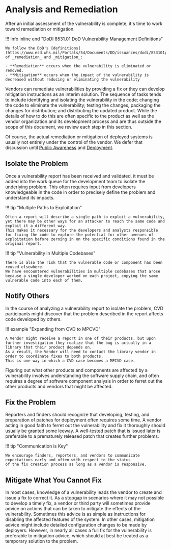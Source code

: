# Analysis and Remediation

After an initial assessment of the vulnerability is complete, it's time to work toward remediation or mitigation.

!!! info inline end "DoDI 8531.01 DoD Vulnerability Management Definitions"

    We follow the DoD's [definitions](https://www.esd.whs.mil/Portals/54/Documents/DD/issuances/dodi/853101p.pdf) of _remediation_ and _mitigation_: 

    - **Remediation** occurs when the vulnerability is eliminated or removed. 
    - **Mitigation** occurs when the impact of the vulnerability is decreased without reducing or eliminating the vulnerability

Vendors can remediate vulnerabilities by providing a fix or they can develop mitigation instructions as an interim solution.
The sequence of tasks tends to include identifying and isolating the vulnerability in the code; changing the code to eliminate the vulnerability; testing the changes, packaging the changes for distribution; and distributing the updated product.
While the details of how to do this are often specific to the product as well as the vendor organization and its development process and are thus outside the scope of this document, we review each step in this section.

Of course, the actual remediation or mitigation of deployed systems is usually not entirely under the control of the vendor.
We defer that discussion until [Public Awareness](public_awareness.md) and [Deployment](deployment.md).

## Isolate the Problem

Once a vulnerability report has been received and validated, it must be added into the work queue for the development team to isolate the underlying problem.
This often requires input from developers knowledgeable in the code in order to precisely define the problem and understand its impacts.

!!! tip "Multiple Paths to Exploitation"

    Often a report will describe a single path to exploit a vulnerability, yet there may be other ways for an attacker to reach the same code and exploit it a different way.
    This makes it necessary for the developers and analysts responsible for fixing the code to explore the potential for other avenues of exploitation before zeroing in on the specific conditions found in the original report.

!!! tip "Vulnerability in Multiple Codebases"

    There is also the risk that the vulnerable code or component has been reused elsewhere.
    We have encountered vulnerabilities in multiple codebases that arose because a single developer worked on each project, copying the same vulnerable code into each of them.

## Notify Others

In the course of analyzing a vulnerability report to isolate the problem, CVD participants might discover that the problem described in the report affects code developed by others.

!!! example "Expanding from CVD to MPCVD"

    A Vendor might receive a report in one of their products, but upon further investigation they realize that the bug is actually in a library that their product depends on.
    As a result, the Vendor will need to contact the library vendor in order to coordinate fixes to both products.
    This is one way in which a CVD case becomes a MPCVD case.

Figuring out what other products and components are affected by a vulnerability involves understanding the software
supply chain, and often requires a degree of software component analysis in order to ferret out the other products 
and vendors that might be affected.

<!-- One way to facilitate this sort of cross-vendor coordination is for vendors and coordinators to maintain and 
participate in communities of technical affinity such as those described in \S\ref{sec:community_mgt}. -->

## Fix the Problem

Reporters and finders should recognize that developing, testing, and preparation of patches for deployment often requires some time.
A vendor acting in good faith to ferret out the vulnerability and fix it thoroughly should usually be granted some leeway.
A well-tested patch that is issued later is preferable to a prematurely released patch that creates further problems.

!!! tip "Communication is Key"

    We encourage finders, reporters, and vendors to communicate expectations early and often with respect to the status
    of the fix creation process as long as a vendor is responsive.

## Mitigate What You Cannot Fix

In most cases, knowledge of a vulnerability leads the vendor to create and issue a fix to correct it.
As a stopgap in scenarios where it may not possible to develop a timely fix, a vendor or third party will sometimes 
provide advice on actions that can be taken to mitigate the effects of the vulnerability.
Sometimes this advice is as simple as instructions for disabling the affected features of the system.
In other cases, mitigation advice might include detailed configuration changes to be made by deployers.
However, in nearly all cases a full fix for the vulnerability is preferable to mitigation advice, which should at best
be treated as a temporary solution to the problem.
